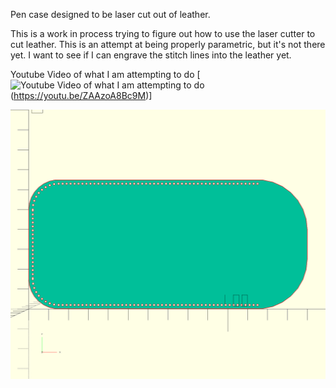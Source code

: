 Pen case designed to be laser cut out of leather.

This is a work in process trying to figure out how to use the laser cutter to cut leather.
This is an attempt at being properly parametric, but it's not there yet. 
I want to see if I can engrave the stitch lines into the leather yet.

Youtube Video of what I am attempting to do
[![Youtube Video of what I am attempting to do](https://i.ytimg.com/vi/ZAAzoA8Bc9M/hqdefault.jpg?custom=true&w=336&h=188&stc=true&jpg444=true&jpgq=90&sp=68&sigh=fj7aZ4DD_qh_gUVlfTctGBf2U-8)(https://youtu.be/ZAAzoA8Bc9M)]

![alt tag](./PenCase.png)
